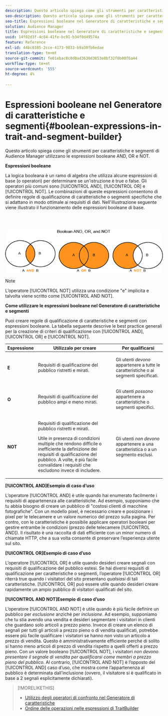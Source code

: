 ```yaml
---
description: Questo articolo spiega come gli strumenti per caratteristiche e segmenti di Audience Manager utilizzano le espressioni booleane AND, OR e NOT.
seo-description: Questo articolo spiega come gli strumenti per caratteristiche e segmenti di Audience Manager utilizzano le espressioni booleane AND, OR e NOT.
seo-title: Espressioni booleane nel Generatore di caratteristiche e segmenti
solution: Audience Manager
title: Espressioni booleane nel Generatore di caratteristiche e segmenti
uuid: 14f02d3f-4c84-41fe-bc91-b34f0d49574a
feature: Reference
exl-id: 44bc0385-2cce-4173-9833-b9a30fb6edae
translation-type: tm+mt
source-git-commit: fe01ebac8c0d0ad3630d3853e0bf32f0b00f6a44
workflow-type: tm+mt
source-wordcount: '555'
ht-degree: 4%

---
```


# Espressioni booleane nel Generatore di caratteristiche e segmenti{#boolean-expressions-in-trait-and-segment-builder}

Questo articolo spiega come gli strumenti per caratteristiche e segmenti di Audience Manager utilizzano le espressioni booleane AND, OR e NOT.

<!-- 

c_tb_boolean.xml

 -->

**Espressioni booleane**

La logica booleana è un ramo di algebra che utilizza alcune espressioni di base (o operatori) per determinare se un&#39;istruzione è true o false. Gli operatori più comuni sono [!UICONTROL AND], [!UICONTROL OR] e [!UICONTROL NOT]. Le combinazioni di queste espressioni consentono di definire regole di qualificazione di caratteristiche o segmenti specifiche che si adattano in modo ottimale ai requisiti di dati. Nell&#39;illustrazione seguente viene illustrato il funzionamento delle espressioni booleane di base.

<br> 

![](assets/BooleanOverview_small.png)

>[!NOTE]
>
>L’operatore [!UICONTROL NOT] utilizza una condizione &quot;e&quot; implicita e talvolta viene scritto come [!UICONTROL AND NOT].

**Come utilizzare le espressioni booleane nel Generatore di caratteristiche e segmenti**

Puoi creare regole di qualificazione di caratteristiche e segmenti con espressioni booleane. La tabella seguente descrive le best practice generali per la creazione di criteri di qualificazione con [!UICONTROL AND], [!UICONTROL OR] e [!UICONTROL NOT].

<table id="table_C762872C98F54C4A86A2F1C840A86657"> 
 <thead> 
  <tr> 
   <th colname="col1" class="entry"> Espressione </th> 
   <th colname="col2" class="entry"> Utilizzalo per creare </th> 
   <th colname="col3" class="entry"> Per qualificarsi </th> 
  </tr>
 </thead>
 <tbody> 
  <tr> 
   <td colname="col1"> <p><b><span class="wintitle"> E</span></b> </p> </td> 
   <td colname="col2"> <p>Requisiti di qualificazione del pubblico ristretti e mirati. </p> </td> 
   <td colname="col3"> <p>Gli utenti <i>devono</i> appartenere a tutte le caratteristiche o ai segmenti specificati. </p> </td> 
  </tr> 
  <tr> 
   <td colname="col1"> <p><b><span class="wintitle"> O</span></b> </p> </td> 
   <td colname="col2"> <p>Requisiti di qualificazione del pubblico ampi e meno mirati. </p> </td> 
   <td colname="col3"> <p>Gli utenti <i>possono</i> appartenere a caratteristiche o segmenti specifici. </p> </td> 
  </tr> 
  <tr> 
   <td colname="col1"> <p><b><span class="wintitle"> NOT</span></b> </p> </td> 
   <td colname="col2"> <p>Requisiti di qualificazione del pubblico ristretti e mirati. </p> <p>Utile in presenza di condizioni multiple che rendono difficile o inefficiente la definizione dei requisiti di qualificazione del pubblico. A volte, è più facile convalidare i requisiti che escludono invece di includere. </p> </td> 
   <td colname="col3"> <p>Gli utenti <i>non devono </i> appartenere a una caratteristica o a un segmento esclusi. </p> </td> 
  </tr> 
 </tbody> 
</table>

**[!UICONTROL AND]Esempio di caso d’uso**

L’operatore [!UICONTROL AND] è utile quando hai enumerato facilmente i requisiti di appartenenza alle caratteristiche. Ad esempio, supponiamo che tu abbia bisogno di creare un pubblico di &quot;costosi clienti di macchine fotografiche&quot;. Con un modello pixel, è necessario creare e posizionare i pixel per le telecamere e un valore numerico del prezzo sulla pagina. Per contro, con le caratteristiche è possibile applicare operatori booleani per gestire entrambe le condizioni (prezzo delle telecamere [!UICONTROL AND]). Il risultato è una raccolta di dati efficiente con un minor numero di chiamate HTTP, che a sua volta consente di preservare l’esperienza utente sul sito.

**[!UICONTROL OR]Esempio di caso d’uso**

L’operatore [!UICONTROL OR] è utile quando desideri creare segnali con requisiti di qualificazione del pubblico estesi. Se hai diversi requisiti di qualificazione per caratteristiche o segmenti, l’operatore [!UICONTROL OR] riterrà true quando i visitatori del sito presentano *qualsiasi* di tali caratteristiche. [!UICONTROL OR] può essere utile quando desideri creare rapidamente un ampio pubblico di visitatori qualificati del sito.

**[!UICONTROL AND NOT]Esempio di caso d’uso**

L’operatore [!UICONTROL AND NOT] è utile quando è più facile definire un pubblico per *esclusione* anziché per *inclusione*. Ad esempio, supponiamo che tu stia avendo una vendita e desideri segmentare i visitatori in clienti che guardano solo articoli a prezzo pieno. Invece di creare un elenco di segnali per tutti gli articoli a prezzo pieno o di vendita qualificati, potrebbe essere più facile qualificare i visitatori se hanno *non* visto un articolo a prezzo di vendita. Questo è amministrativamente efficiente perché di solito si hanno meno articoli di prezzo di vendita rispetto a quelli offerti a prezzo pieno. Con un valore booleano [!UICONTROL NOT], i visitatori *non devono presentare il segnale di vendita per qualificarsi come membri a prezzo pieno del pubblico.* Al contrario, [!UICONTROL AND NOT] è l’opposto del [!UICONTROL AND] caso d’uso, che mostra come l’appartenenza al pubblico è determinata dall’inclusione (ovvero, il visitatore si è qualificato in base a 2 segnali esplicitamente dichiarati).

>[!MORELIKETHIS]
>
>* [Utilizzo degli operatori di confronto nel Generatore di caratteristiche](../features/traits/trait-comparison-operators.md)
>* [Ordine delle operazioni nelle espressioni di TraitBuilder](../features/traits/trait-operator-precedence.md)

